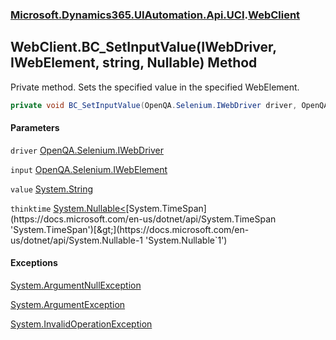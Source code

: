 ### [Microsoft.Dynamics365.UIAutomation.Api.UCI](Microsoft.Dynamics365.UIAutomation.Api.UCI.md 'Microsoft.Dynamics365.UIAutomation.Api.UCI').[WebClient](WebClient.md 'Microsoft.Dynamics365.UIAutomation.Api.UCI.WebClient')

## WebClient.BC_SetInputValue(IWebDriver, IWebElement, string, Nullable<TimeSpan>) Method

Private method. Sets the specified value in the specified WebElement.

```csharp
private void BC_SetInputValue(OpenQA.Selenium.IWebDriver driver, OpenQA.Selenium.IWebElement input, string value, System.Nullable<System.TimeSpan> thinktime=null);
```
#### Parameters

<a name='Microsoft.Dynamics365.UIAutomation.Api.UCI.WebClient.BC_SetInputValue(OpenQA.Selenium.IWebDriver,OpenQA.Selenium.IWebElement,string,System.Nullable_System.TimeSpan_).driver'></a>

`driver` [OpenQA.Selenium.IWebDriver](https://docs.microsoft.com/en-us/dotnet/api/OpenQA.Selenium.IWebDriver 'OpenQA.Selenium.IWebDriver')

<a name='Microsoft.Dynamics365.UIAutomation.Api.UCI.WebClient.BC_SetInputValue(OpenQA.Selenium.IWebDriver,OpenQA.Selenium.IWebElement,string,System.Nullable_System.TimeSpan_).input'></a>

`input` [OpenQA.Selenium.IWebElement](https://docs.microsoft.com/en-us/dotnet/api/OpenQA.Selenium.IWebElement 'OpenQA.Selenium.IWebElement')

<a name='Microsoft.Dynamics365.UIAutomation.Api.UCI.WebClient.BC_SetInputValue(OpenQA.Selenium.IWebDriver,OpenQA.Selenium.IWebElement,string,System.Nullable_System.TimeSpan_).value'></a>

`value` [System.String](https://docs.microsoft.com/en-us/dotnet/api/System.String 'System.String')

<a name='Microsoft.Dynamics365.UIAutomation.Api.UCI.WebClient.BC_SetInputValue(OpenQA.Selenium.IWebDriver,OpenQA.Selenium.IWebElement,string,System.Nullable_System.TimeSpan_).thinktime'></a>

`thinktime` [System.Nullable&lt;](https://docs.microsoft.com/en-us/dotnet/api/System.Nullable-1 'System.Nullable`1')[System.TimeSpan](https://docs.microsoft.com/en-us/dotnet/api/System.TimeSpan 'System.TimeSpan')[&gt;](https://docs.microsoft.com/en-us/dotnet/api/System.Nullable-1 'System.Nullable`1')

#### Exceptions

[System.ArgumentNullException](https://docs.microsoft.com/en-us/dotnet/api/System.ArgumentNullException 'System.ArgumentNullException')

[System.ArgumentException](https://docs.microsoft.com/en-us/dotnet/api/System.ArgumentException 'System.ArgumentException')

[System.InvalidOperationException](https://docs.microsoft.com/en-us/dotnet/api/System.InvalidOperationException 'System.InvalidOperationException')